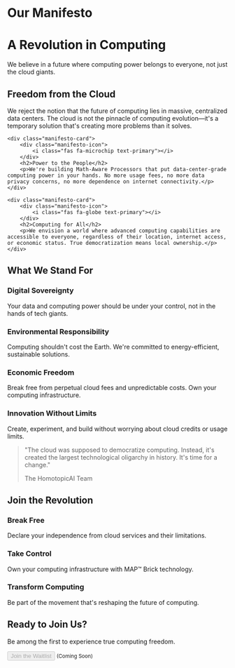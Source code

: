 # Our Manifesto

<div class="hero-section text-center mb-5">
    <h1 class="display-3 mb-4">A Revolution in Computing</h1>
    <p class="lead">We believe in a future where computing power belongs to everyone, not just the cloud giants.</p>
</div>

<div class="manifesto-grid">
    <div class="manifesto-card">
        <div class="manifesto-icon">
            <i class="fas fa-fist-raised text-primary"></i>
        </div>
        <h2>Freedom from the Cloud</h2>
        <p>We reject the notion that the future of computing lies in massive, centralized data centers. The cloud is not the pinnacle of computing evolution—it's a temporary solution that's creating more problems than it solves.</p>
    </div>

    <div class="manifesto-card">
        <div class="manifesto-icon">
            <i class="fas fa-microchip text-primary"></i>
        </div>
        <h2>Power to the People</h2>
        <p>We're building Math-Aware Processors that put data-center-grade computing power in your hands. No more usage fees, no more data privacy concerns, no more dependence on internet connectivity.</p>
    </div>

    <div class="manifesto-card">
        <div class="manifesto-icon">
            <i class="fas fa-globe text-primary"></i>
        </div>
        <h2>Computing for All</h2>
        <p>We envision a world where advanced computing capabilities are accessible to everyone, regardless of their location, internet access, or economic status. True democratization means local ownership.</p>
    </div>
</div>

<div class="beliefs-section mt-5">
    <h2 class="text-center mb-4">What We Stand For</h2>
    <div class="beliefs-grid">
        <div class="belief-item">
            <i class="fas fa-check-circle text-success"></i>
            <h3>Digital Sovereignty</h3>
            <p>Your data and computing power should be under your control, not in the hands of tech giants.</p>
        </div>
        <div class="belief-item">
            <i class="fas fa-check-circle text-success"></i>
            <h3>Environmental Responsibility</h3>
            <p>Computing shouldn't cost the Earth. We're committed to energy-efficient, sustainable solutions.</p>
        </div>
        <div class="belief-item">
            <i class="fas fa-check-circle text-success"></i>
            <h3>Economic Freedom</h3>
            <p>Break free from perpetual cloud fees and unpredictable costs. Own your computing infrastructure.</p>
        </div>
        <div class="belief-item">
            <i class="fas fa-check-circle text-success"></i>
            <h3>Innovation Without Limits</h3>
            <p>Create, experiment, and build without worrying about cloud credits or usage limits.</p>
        </div>
    </div>
</div>

<div class="quote-section mt-5 text-center">
    <blockquote class="blockquote">
        <p class="mb-0">"The cloud was supposed to democratize computing. Instead, it's created the largest technological oligarchy in history. It's time for a change."</p>
        <footer class="blockquote-footer mt-2">The HomotopicAI Team</footer>
    </blockquote>
</div>

<div class="action-section mt-5">
    <h2 class="text-center mb-4">Join the Revolution</h2>
    <div class="action-grid">
        <div class="action-item">
            <h3><i class="fas fa-1 text-primary"></i> Break Free</h3>
            <p>Declare your independence from cloud services and their limitations.</p>
        </div>
        <div class="action-item">
            <h3><i class="fas fa-2 text-primary"></i> Take Control</h3>
            <p>Own your computing infrastructure with MAP™ Brick technology.</p>
        </div>
        <div class="action-item">
            <h3><i class="fas fa-3 text-primary"></i> Transform Computing</h3>
            <p>Be part of the movement that's reshaping the future of computing.</p>
        </div>
    </div>
</div>

<div class="cta-section text-center mt-5">
    <h2 class="mb-4">Ready to Join Us?</h2>
    <p class="lead mb-4">Be among the first to experience true computing freedom.</p>
    <button class="btn btn-primary btn-lg" disabled>Join the Waitlist</button>
    <small class="d-block mt-2 text-muted">(Coming Soon)</small>
</div>
